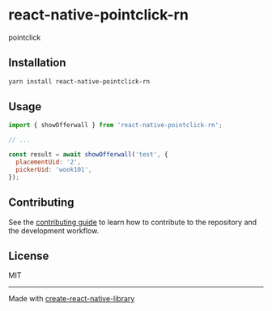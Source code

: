 # react-native-pointclick-rn

pointclick

## Installation

```sh
yarn install react-native-pointclick-rn
```

## Usage

```js
import { showOfferwall } from 'react-native-pointclick-rn';

// ...

const result = await showOfferwall('test', {
  placementUid: '2',
  pickerUid: 'wook101',
});
```

## Contributing

See the [contributing guide](CONTRIBUTING.md) to learn how to contribute to the repository and the development workflow.

## License

MIT

---

Made with [create-react-native-library](https://github.com/callstack/react-native-builder-bob)
